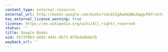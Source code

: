 ```yaml
---
content_type: external-resource
external_url: http://books.google.com/books?id=QIZgAwAAQBAJ&pg=PAfrontcover
has_external_license_warning: true
license: https://en.wikipedia.org/wiki/All_rights_reserved
status: ''
title: Google Books
uid: 5673f0b3-de03-4441-8b73-075b4a4b0a7b
wayback_url: ''
---
```

